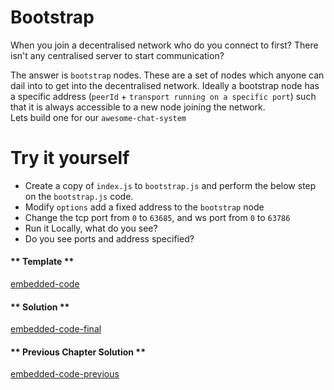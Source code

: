 # Bootstrap

When you join a decentralised network who do you connect to first? There isn't any centralised server to start communication?

The answer is `bootstrap` nodes. These are a set of nodes which anyone can dail into to get into the decentralised network. Ideally a bootstrap node has a specific address (`peerId` + `transport running on a specific port`) such that it is always accessible to a new node joining the network.  
Lets build one for our `awesome-chat-system`

<!-- explain bootstrap needs specific ports -->

# Try it yourself

- Create a copy of `index.js` to `bootstrap.js` and perform the below step on the `bootstrap.js` code.
- Modify `options` add a fixed address to the `bootstrap` node
- Change the tcp port from `0` to `63685`, and ws port from `0` to `63786`
- Run it Locally, what do you see?
- Do you see ports and address specified?

<!-- tabs:start -->

#### ** Template **

[embedded-code](../assets/2/2.2-template-code.js ':include :type=code embed-template')

#### ** Solution **

[embedded-code-final](../assets/2/2.2-finished-code.js ':include :type=code embed-final')

#### ** Previous Chapter Solution **

[embedded-code-previous](../assets/2/2.1-finished-code.js ':include :type=code embed-previous')

<!-- tabs:end -->
